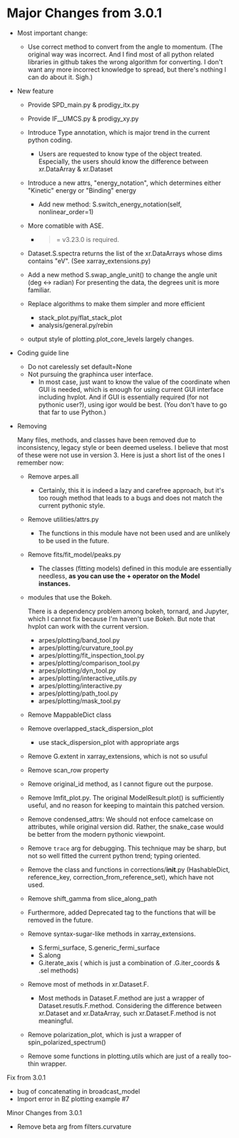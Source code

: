 # Major Changes from 3.0.1

- Most important change:

  - Use correct method to convert from the angle to momentum. (The original way
    was incorrect. And I find most of all python related libraries in github takes
    the wrong algorithm for converting. I don't want any more incorrect knowledge
    to spread, but there's nothing I can do about it. Sigh.)

- New feature

  - Provide SPD_main.py & prodigy_itx.py
  - Provide IF\_\_UMCS.py & prodigy_xy.py
  - Introduce Type annotation, which is major trend in the current python coding.
    - Users are requested to know type of the object treated. Especially,
      the users should know the difference between xr.DataArray & xr.Dataset
  - Introduce a new attrs, "energy_notation", which determines either "Kinetic"
    energy or "Binding" energy
    - Add new method: S.switch_energy_notation(self, nonlinear_order=1)
  - More comatible with ASE.

    - > = v3.23.0 is required.

  - Dataset.S.spectra returns the list of the xr.DataArrays whose dims contains
    "eV". (See xarray_extensions.py)
  - Add a new method S.swap_angle_unit() to change the angle unit (deg <-> radian)
    For presenting the data, the degrees unit is more familiar.
  - Replace algorithms to make them simpler and more efficient

    - stack_plot.py/flat_stack_plot
    - analysis/general.py/rebin

  - output style of plotting.plot_core_levels largely changes.

- Coding guide line

  - Do not carelessly set default=None
  - Not pursuing the graphinca user interface.
    - In most case, just want to know the value of the coordinate when GUI is
      needed, which is enough for using current GUI interface including hvplot.
      And if GUI is essentially required (for not pythonic user?), using igor
      would be best. (You don't have to go that far to use Python.)

- Removing

  Many files, methods, and classes have been removed due to inconsistency, legacy
  style or been deemed useless. I believe that most of these were not use in
  version 3. Here is just a short list of the ones I remember now:

  - Remove arpes.all

    - Certainly, this it is indeed a lazy and carefree approach, but it's too
      rough method that leads to a bugs and does not match the current pythonic style.

  - Remove utilities/attrs.py

    - The functions in this module have not been used and are unlikely to be
      used in the future.

  - Remove fits/fit_model/peaks.py

    - The classes (fitting models) defined in this module are essentially
      needless, **as you can use the + operator on the Model instances.**

  - modules that use the Bokeh.

    There is a dependency problem among bokeh, tornard, and Jupyter, which I
    cannot fix because I'm haven't use Bokeh. But note that hvplot can work with
    the current version.

    - arpes/plotting/band_tool.py
    - arpes/plotting/curvature_tool.py
    - arpes/plotting/fit_inspection_tool.py
    - arpes/plotting/comparison_tool.py
    - arpes/plotting/dyn_tool.py
    - arpes/plotting/interactive_utils.py
    - arpes/plotting/interactive.py
    - arpes/plotting/path_tool.py
    - arpes/plotting/mask_tool.py

  - Remove MappableDict class
  - Remove overlapped_stack_dispersion_plot
    - use stack_dispersion_plot with appropriate args
  - Remove G.extent in xarray_extensions, which is not so usuful
  - Remove scan_row property
  - Remove original_id method, as I cannot figure out the purpose.
  - Remove lmfit_plot.py. The original ModelResult.plot() is sufficiently
    useful, and no reason for keeping to maintain this patched version.
  - Remove condensed_attrs: We should not enfoce camelcase on attributes,
    while original version did. Rather, the snake_case would be better from the
    modern pythonic viewpoint.
  - Remove `trace` arg for debugging. This technique may be sharp, but not so
    well fitted the current python trend; typing oriented.

  - Remove the class and functions in corrections/**init**.py (HashableDict,
    reference_key, correction_from_reference_set), which have not used.
  - Remove shift_gamma from slice_along_path
  - Furthermore, added Deprecated tag to the functions that will be removed in
    the future.
  - Remove syntax-sugar-like methods in xarray_extensions.

    - S.fermi_surface, S.generic_fermi_surface
    - S.along
    - G.iterate_axis ( which is just a combination of .G.iter_coords & .sel methods)

  - Remove most of methods in xr.Dataset.F.

    - Most methods in Dataset.F.method are just a wrapper of
      Dataset.resutls.F.method. Considering the difference between xr.Dataset
      and xr.DataArray, such xr.Dataset.F.method is not meaningful.

  - Remove polarization_plot, which is just a wrapper of spin_polarized_spectrum()
  - Remove some functions in plotting.utils which are just of a really too-thin wrapper.

Fix from 3.0.1

- bug of concatenating in broadcast_model
- Import error in BZ plotting example #7

Minor Changes from 3.0.1

- Remove beta arg from filters.curvature

